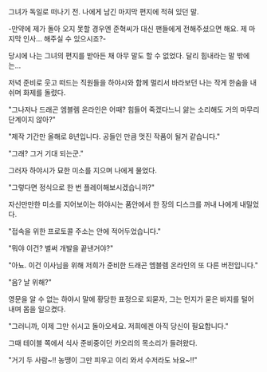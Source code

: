 그녀가 독일로 떠나기 전. 나에게 남긴 마지막 편지에 적혀 있던 말. 

-만약에 제가 돌아 오지 못할 경우엔 준혁씨가 대신 팬들에게 전해주셨으면 해요. 제 마지막 인사... 해주실 수 있으시죠?- 

당시에 나는 그녀의 편지를 받아든 채 아무 말도 할 수 없었다. 
달리 힘내라는 말 밖에는... 

저녁 준비로 웃고 떠드는 직원들을 하야시와 함께 멀리서 바라보던 나는 작게 한숨을 내쉬며 화제를 돌렸다. 

"그나저나 드래곤 엠블렘 온라인은 어때? 힘들어 죽겠다느니 앓는 소리해도 거의 마무리 단계이지 않아?" 

"제작 기간만 올해로 8년입니다. 공들인 만큼 멋진 작품이 될거 같습니다." 

"그래? 그거 기대 되는군." 

그러자 하야시가 묘한 미소를 지으며 나에게 물었다. 

"그렇다면 정식으로 한 번 플레이해보시겠습니까?" 

자신만만한 미소를 지어보이는 하야시는 품안에서 한 장의 디스크를 꺼내 나에게 내밀었다. 

"접속을 위한 프로토콜 주소는 안에 적어두었습니다." 

"뭐야 이건? 벌써 개발을 끝낸거야?" 

"아뇨. 이건 이사님을 위해 저희가 준비한 드래곤 엠블렘 온라인의 또 다른 버전입니다." 

"음? 날 위해?" 

영문을 알 수 없는 하야시 말에 황당한 표정으로 되묻자, 그는 먼지가 묻은 바지를 털어내며 몸을 일으켰다. 

"그러니까, 이제 그만 쉬시고 돌아오세요. 저희에겐 아직 당신이 필요합니다." 

그때 테이블 쪽에서 식사 준비중이던 카오리의 목소리가 들려왔다. 

"거기 두 사람~!! 농땡이 그만 피우고 이리 와서 수저라도 놔요~!!" 